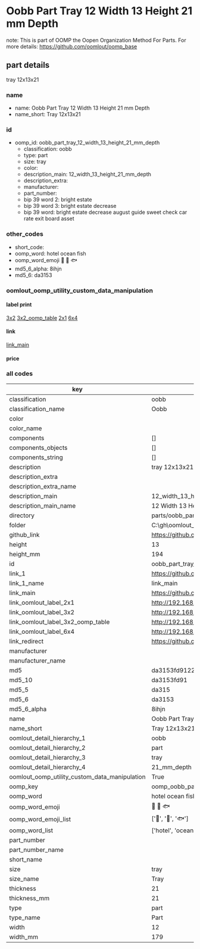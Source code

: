 # Oobb Part Tray 12 Width 13 Height 21 mm Depth  

note: This is part of OOMP the Oopen Organization Method For Parts. For more details: https://github.com/oomlout/oomp_base

##  part details
  



tray 12x13x21



### name
* name: Oobb Part Tray 12 Width 13 Height 21 mm Depth
* name_short: Tray 12x13x21 
### id
* oomp_id: oobb_part_tray_12_width_13_height_21_mm_depth
  * classification: oobb
  * type: part
  * size: tray
  * color: 
  * description_main: 12_width_13_height_21_mm_depth
  * description_extra: 
  * manufacturer: 
  * part_number: 
  * bip 39 word 2: bright estate
  * bip 39 word 3: bright estate decrease
  * bip 39 word: bright estate decrease august guide sweet check car rate exit board asset

### other_codes
* short_code: 
* oomp_word: hotel ocean fish
* oomp_word_emoji :hotel: :ocean: :fish:
* md5_6_alpha: 8ihjn
* md5_6: da3153






### oomlout_oomp_utility_custom_data_manipulation
#### label print
[3x2](http://192.168.1.245:1112/?label=oomp%208ihjn)
[3x2_oomp_table](http://192.168.1.108:1112/?label=oomp%208ihjn)
[2x1](http://192.168.1.242:1112/?label=oomp%208ihjn)
[6x4](http://192.168.1.55:1112/?label=oomp%208ihjn)    

#### link

[link_main](https://github.com/oomlout/oomlout_oobb_version_4_generated_parts/tree/main/navigation_oomp/oobb/part/tray/12_width_13_height_21_mm_depth/part)                              

#### price







### all codes 
| key | value |  
| --- | --- |  
| classification | oobb |  
| classification_name | Oobb |  
| color |  |  
| color_name |  |  
| components | [] |  
| components_objects | [] |  
| components_string | [] |  
| description | tray 12x13x21 |  
| description_extra |  |  
| description_extra_name |  |  
| description_main | 12_width_13_height_21_mm_depth |  
| description_main_name | 12 Width 13 Height 21 mm Depth |  
| directory | parts/oobb_part_tray_12_width_13_height_21_mm_depth |  
| folder | C:\gh\oomlout_oobb_version_4_generated_parts\parts\oobb_part_tray_12_width_13_height_21_mm_depth |  
| github_link | https://github.com/oomlout/oomlout_oomp_part_src/tree/main/parts/oobb_part_tray_12_width_13_height_21_mm_depth |  
| height | 13 |  
| height_mm | 194 |  
| id | oobb_part_tray_12_width_13_height_21_mm_depth |  
| link_1 | https://github.com/oomlout/oomlout_oobb_version_4_generated_parts/tree/main/navigation_oomp/oobb/part/tray/12_width_13_height_21_mm_depth/part |  
| link_1_name | link_main |  
| link_main | https://github.com/oomlout/oomlout_oobb_version_4_generated_parts/tree/main/navigation_oomp/oobb/part/tray/12_width_13_height_21_mm_depth/part |  
| link_oomlout_label_2x1 | http://192.168.1.242:1112/?label=oomp%208ihjn |  
| link_oomlout_label_3x2 | http://192.168.1.245:1112/?label=oomp%208ihjn |  
| link_oomlout_label_3x2_oomp_table | http://192.168.1.108:1112/?label=oomp%208ihjn |  
| link_oomlout_label_6x4 | http://192.168.1.55:1112/?label=oomp%208ihjn |  
| link_redirect | https://github.com/oomlout/oomlout_oobb_version_4_generated_parts/tree/main/parts/oobb_tray_12_13_21 |  
| manufacturer |  |  
| manufacturer_name |  |  
| md5 | da3153fd912244e36eb3c0f2725358e0 |  
| md5_10 | da3153fd91 |  
| md5_5 | da315 |  
| md5_6 | da3153 |  
| md5_6_alpha | 8ihjn |  
| name | Oobb Part Tray 12 Width 13 Height 21 mm Depth |  
| name_short | Tray 12x13x21  |  
| oomlout_detail_hierarchy_1 | oobb |  
| oomlout_detail_hierarchy_2 | part |  
| oomlout_detail_hierarchy_3 | tray |  
| oomlout_detail_hierarchy_4 | 21_mm_depth |  
| oomlout_oomp_utility_custom_data_manipulation | True |  
| oomp_key | oomp_oobb_part_tray_12_width_13_height_21_mm_depth |  
| oomp_word | hotel ocean fish |  
| oomp_word_emoji | :hotel: :ocean: :fish: |  
| oomp_word_emoji_list | [':hotel:', ':ocean:', ':fish:'] |  
| oomp_word_list | ['hotel', 'ocean', 'fish'] |  
| part_number |  |  
| part_number_name |  |  
| short_name |  |  
| size | tray |  
| size_name | Tray |  
| thickness | 21 |  
| thickness_mm | 21 |  
| type | part |  
| type_name | Part |  
| width | 12 |  
| width_mm | 179 |  
